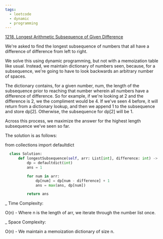 ```yaml
---
tags:
  - leetcode
  - dynamic
  - programming
---
```


<a href="https://leetcode.com/problems/longest-arithmetic-subsequence-of-given-difference/">
1218. Longest Arithmetic Subsequence of Given Difference</a>

We're asked to find the longest subsequence of numbers that all have a
difference of difference from left to right.

We solve this using dynamic programming, but not with a memoization table like
usual. Instead, we maintain dictionary of numbers seen, because, for a
subsequence, we're going to have to look backwards an arbitrary number of
spaces.

The dictionary contains, for a given number, num, the length of the subsequence
prior to reaching that number wherein all numbers have a difference of
difference. So for example, if we're looking at 2 and the difference is 2, we
the compliment would be 4. If we've seen 4 before, it will return from a
dictionary lookup, and then we append 1 to the subsequence and store dp[2].
Otherwise, the subsequence for dp[2] will be 1.

Across this process, we maximize the answer for the highest length subsequence
we've seen so far.

The solution is as follows:

from collections import defaultdict

```python
  class Solution:
      def longestSubsequence(self, arr: List[int], difference: int) -> int:
          dp = defaultdict(int)
          ans = 1

          for num in arr:
              dp[num] = dp[num - difference] + 1
              ans = max(ans, dp[num])

          return ans
```

\_ Time Complexity:

O(n) - Where n is the length of arr, we iterate through the number list once.

\_ Space Complexity:

O(n) - We maintain a memoization dictionary of size n.
